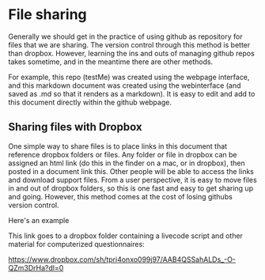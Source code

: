 # File sharing

Generally we should get in the practice of using github as repository for files that we are sharing. The version control through this method is better than dropbox. However, learning the ins and outs of managing github repos takes sometime, and in the meantime there are other methods. 

For example, this repo (testMe) was created using the webpage interface, and this markdown document was created using the webinterface (and saved as .md so that it renders as a markdown). It is easy to edit and add to this document directly within the github webpage. 

## Sharing files with Dropbox

One simple way to share files is to place links in this document that reference dropbox folders or files. Any folder or file in dropbox can be assigned an html link (do this in the finder on a mac, or in dropbox), then posted in a document link this. Other people will be able to access the links and download support files. From a user perspective, it is easy to move files in and out of dropbox folders, so this is one fast and easy to get sharing up and going. However, this method comes at the cost of losing githubs version control.

Here's an example

This link goes to a dropbox folder containing a livecode script and other material for computerized questionnaires:

https://www.dropbox.com/sh/tpri4onxo099j97/AAB4QSSahALDs_-O-QZm3DrHa?dl=0
